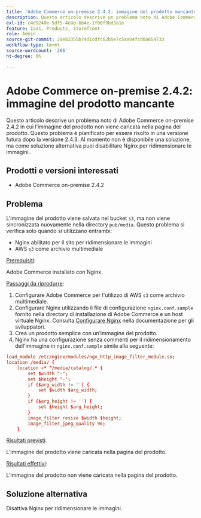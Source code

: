 ```yaml
---
title: 'Adobe Commerce on-premise 2.4.2: immagine del prodotto mancante'
description: Questo articolo descrive un problema noto di Adobe Commerce on-premise 2.4.2 in cui l’immagine del prodotto non viene caricata nella pagina del prodotto. Questo problema è pianificato per essere risolto in una versione futura dopo la versione 2.4.3. Al momento non è disponibile una soluzione, ma come soluzione alternativa puoi disabilitare Nginx per ridimensionare le immagini.
exl-id: c4d9240e-5df5-4eab-bb4e-1f06f9bd3a1e
feature: Iaas, Products, Storefront
role: Admin
source-git-commit: 2aeb2355b74d1cdfc62b5e7c5aa04fcd0a654733
workflow-type: tm+mt
source-wordcount: '266'
ht-degree: 0%

---
```


# Adobe Commerce on-premise 2.4.2: immagine del prodotto mancante

Questo articolo descrive un problema noto di Adobe Commerce on-premise 2.4.2 in cui l’immagine del prodotto non viene caricata nella pagina del prodotto. Questo problema è pianificato per essere risolto in una versione futura dopo la versione 2.4.3. Al momento non è disponibile una soluzione, ma come soluzione alternativa puoi disabilitare Nginx per ridimensionare le immagini.

## Prodotti e versioni interessati

* Adobe Commerce on-premise 2.4.2

## Problema

L&#39;immagine del prodotto viene salvata nel bucket `s3`, ma non viene sincronizzata nuovamente nella directory `pub/media`. Questo problema si verifica solo quando si utilizzano entrambi:

* Nginx abilitato per il sito per ridimensionare le immagini
* AWS `s3` come archivio multimediale

<u>Prerequisiti</u>:

Adobe Commerce installato con Nginx.

<u>Passaggi da riprodurre</u>:

1. Configurare Adobe Commerce per l&#39;utilizzo di AWS `s3` come archivio multimediale.
1. Configurare Nginx utilizzando il file di configurazione `nginx.conf.sample` fornito nella directory di installazione di Adobe Commerce e un host virtuale Nginx. Consulta [Configurare Nginx](https://experienceleague.adobe.com/en/docs/commerce-operations/installation-guide/prerequisites/web-server/nginx) nella documentazione per gli sviluppatori.
1. Crea un prodotto semplice con un’immagine del prodotto.
1. Nginx ha una configurazione senza commenti per il ridimensionamento dell&#39;immagine in `nginx.conf.sample` simile alla seguente:

```conf
load_module /etc/nginx/modules/ngx_http_image_filter_module.so;
location /media/ {
    location ~* ^/media/catalog/.* {
        set $width "-";
        set $height "-";
        if ($arg_width != '') {
            set $width $arg_width;
        }
        if ($arg_height != '') {
            set $height $arg_height;
        }
        image_filter resize $width $height;
        image_filter_jpeg_quality 90;
    }
```

<u>Risultati previsti</u>:

L’immagine del prodotto viene caricata nella pagina del prodotto.

<u>Risultati effettivi</u>:

L’immagine del prodotto non viene caricata nella pagina del prodotto.

## Soluzione alternativa

Disattiva Nginx per ridimensionare le immagini.

